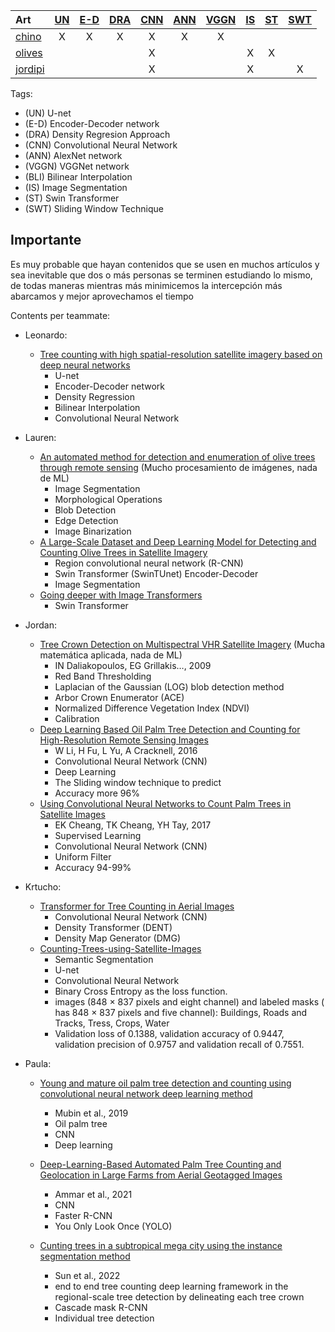 | Art   | <a href="#UN">UN</a> | <a href="#E-D">E-D</a> | <a href="#DRA">DRA</a> | <a href="#CNN">CNN</a> | <a href="#ANN">ANN</a> | <a href="#VGGN">VGGN</a> | <a href="#IS">IS</a> | <a href="#ST">ST</a> | <a href="#SWT">SWT</a> |
| :---- | :------------------: | :--------------------: | :--------------------: | :--------------------: | :--------------------: | :----------------------: |  :----------------------: |  :----------------------: | :----------------------: |
| <a href="#chino">chino</a>  |          X           |           X            |           X            |           X            |           X            | X |  |  |  |
| <a href="#olive_satellite">olives</a>  |                      |                       |                       |           X            |                       |  | X|  X|  |
| <a href="#jordipi">jordipi</a>  |                      |                       |                       |           X            |                       |  | X|  | X |












Tags:
* (<a id="UN">UN</a>) U-net
* (<a id="E-D">E-D</a>) Encoder-Decoder network
* (<a id="DRA">DRA</a>) Density Regresion Approach 
* (<a id="CNN">CNN</a>) Convolutional Neural Network
* (<a id="ANN">ANN</a>) AlexNet network
* (<a id="VGGN">VGGN</a>) VGGNet network
* (<a id="BLI">BLI</a>) Bilinear Interpolation
* (<a id="IS">IS</a>) Image Segmentation
* (<a id="ST">ST</a>) Swin Transformer
* (<a id="SWT">SWT</a>) Sliding Window Technique


## Importante
  Es muy probable que hayan contenidos que se usen en muchos artículos y sea inevitable que dos o más personas se terminen estudiando lo mismo, de todas maneras mientras más minimicemos la intercepción más abarcamos y mejor aprovechamos el tiempo

Contents per teammate:
* Leonardo:
   * <a href = "https://www.sciencedirect.com/science/article/pii/S1470160X21002569#b0045" id = "chino">Tree counting with high spatial-resolution satellite imagery based on deep neural networks</a>
      * U-net
      * Encoder-Decoder network
      * Density Regression
      * Bilinear Interpolation
      * Convolutional Neural Network

* Lauren:
  * <a href = "https://ieeexplore.ieee.org/abstract/document/9104983/" id = "image_processing"> An automated method for detection and enumeration of olive trees through remote sensing</a> (Mucho procesamiento de imágenes, nada de ML)
      * Image Segmentation
      * Morphological Operations
      * Blob Detection 
      * Edge Detection      
      * Image Binarization
  * <a href = "https://www.hindawi.com/journals/cin/2022/1549842/" id = "olive_satellite"> A Large-Scale Dataset and Deep Learning Model for Detecting and Counting Olive Trees in Satellite Imagery</a>
      * Region convolutional neural network (R-CNN)
      * Swin Transformer (SwinTUnet) Encoder-Decoder
      * Image Segmentation
  * <a href = "https://openaccess.thecvf.com/content/ICCV2021/papers/Touvron_Going_Deeper_With_Image_Transformers_ICCV_2021_paper.pdf" id = "transform"> Going deeper with Image Transformers</a>
      * Swin Transformer

* Jordan:
  * <a href = "https://www.researchgate.net/profile/Ioannis-Daliakopoulos/publication/273216095_Tree_Crown_Detection_on_Multispectral_VHR_Satellite_Imagery/links/57286d0008aee491cb42f0f6/Tree-Crown-Detection-on-Multispectral-VHR-Satellite-Imagery.pdf" id = "jordipi"> Tree Crown Detection on Multispectral VHR Satellite Imagery</a> (Mucha matemática aplicada, nada de ML)
      * IN Daliakopoulos, EG Grillakis…, 2009
      * Red Band Thresholding
      * Laplacian of the Gaussian (LOG) blob detection method
      * Arbor Crown Enumerator (ACE)
      * Normalized Difference Vegetation Index (NDVI)
      * Calibration
  * <a href = "https://www.mdpi.com/173204" id = "jordipi"> Deep Learning Based Oil Palm Tree Detection and Counting for High-Resolution Remote Sensing Images</a>
      * W Li, H Fu, L Yu, A Cracknell, 2016
      * Convolutional Neural Network (CNN)
      * Deep Learning
      * The Sliding window technique to predict
      * Accuracy more 96%
  * <a href = "https://arxiv.org/abs/1701.06462" id = "jordipi"> Using Convolutional Neural Networks to Count Palm Trees in Satellite Images</a>
      * EK Cheang, TK Cheang, YH Tay, 2017
      * Supervised Learning
      * Convolutional Neural Network (CNN)
      * Uniform Filter
      * Accuracy 94-99%

* Krtucho:
  * <a href = "https://www.mdpi.com/2072-4292/14/3/476" id = "Krtucho"> Transformer for Tree Counting in Aerial Images </a>
      * Convolutional Neural Network (CNN)
      * Density Transformer (DENT)
      * Density Map Generator (DMG)
   * <a href = "https://github.com/A2Amir/Counting-Trees-using-Satellite-Images" id = "Krtucho"> Counting-Trees-using-Satellite-Images </a>
      * Semantic Segmentation
      * U-net
      * Convolutional Neural Network
      * Binary Cross Entropy as the loss function.
      * images (848 × 837 pixels and eight channel) and labeled masks ( has 848 × 837 pixels and five channel): Buildings, Roads and Tracks, Tress, Crops, Water
      * Validation loss of 0.1388, validation accuracy of 0.9447, validation precision of 0.9757 and validation recall of 0.7551.

* Paula:
    *  <a href = "https://www.tandfonline.com/doi/abs/10.1080/01431161.2019.1569282" id = Mubin2019 > Young and mature oil palm tree detection and counting using convolutional neural network deep learning method </a>
        * Mubin et al., 2019
        * Oil palm tree
        * CNN
        * Deep learning
    
    * <a href = "https://www.mdpi.com/1198426" id= "Ammar2021">  Deep-Learning-Based Automated Palm Tree Counting and Geolocation in  Large Farms from Aerial Geotagged Images </a>
        * Ammar et al., 2021
        * CNN
        * Faster R-CNN 
        * You Only Look Once (YOLO)

    * <a href = "https://www.sciencedirect.com/science/article/pii/S030324342100369X" id = "Sun2022"> Cunting trees in a subtropical mega city using the instance segmentation method </a>
        * Sun et al., 2022
        * end to end tree counting deep learning framework in the regional-scale tree detection by delineating each tree crown
        * Cascade mask R-CNN
        * Individual tree detection
